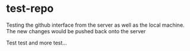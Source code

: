# test-repo
Testing the github interface from the server as well as the local machine.
The new changes would be pushed back onto the server 

Test test and more test...
